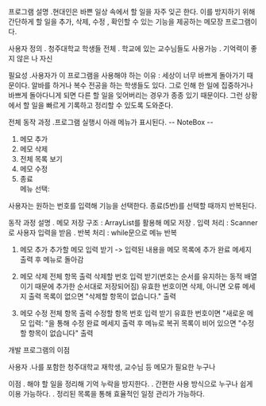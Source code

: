 프로그램 설명
.현대인은 바쁜 일상 속에서 할 일을 자주 잊곤 한다. 이를 방지하기 위해 간단하게 할 일을 추가, 삭제, 수정 , 확인할 수 있는 기능을 제공하는 메모장 프로그램이다.

사용자 정의
. 청주대학교 학생들 전체
. 학교에 있는 교수님들도 사용가능
. 기억력이 좋지 않은 나 자신 

필요성
.사용자가 이 프로그램을 사용해야 하는 이유 : 세상이 너무 바쁘게 돌아가기 때문이다. 알바를 하거나 복수 전공을 하는 학생들도 있다. 그로 인해 한 일에 집중하거나 바쁘게 돌아다니게 되면 다른 할 일을 잊어버리는 경우가 종종 있기 때문이다. 그런 상황에서 할 일을 빠르게 기록하고 정리할 수 있도록 도와준다.

전체 동작 과정 
.프로그램 실행시 아래 메뉴가 표시된다.
-- NoteBox --  
1. 메모 추가
2. 메모  삭제  
3. 전체 목록 보기  
4. 메모 수정                       
5. 종료  
메뉴 선택:

사용자는 원하는 번호를 입력해 기능을 선택한다. 종료(5번)를 선택할 때까지 반복된다.

동작 과정 설명
. 메모 저장 구조 : ArrayList를 활용해 메모 저장
. 입력 처리 : Scanner로 사용자 입력을 받음
. 반복 처리 : while문으로 메뉴 반복

1. 메모 추가
추가할 메모 입력 받기 -> 입력된 내용을 메모 목록에 추가
완료 메세지 출력 후 메뉴로 돌아감

2. 메모 삭제
전체 항목 출력 
삭제할 번호 입력 받기(번호는 순서를 유지하는 동적 배열이기 때문에 추가한 순서대로 저장되어짐)
유효한 번호이면 삭제, 아니면 오류 메세지 출력
목록이 없으면 "삭제할 항목이 없습니다." 출력

3. 메모 수정
전체 항목 출력
수정할 항목 번호 입력 받기
유효한 번호이면 "새로운 메모 입력: "을 통해 수정
완료 메세지 출력 후 메뉴로 복귀
목록이 비어 있으면 "수정할 항목이 없습니다" 출력

개발 프로그램의 이점 

사용자 
.나를 포함한 청주대학교 재학생, 교수님 등 메모가 필요한 누구나 

이점
. 해야 할 일을 정리해 기억 누락을 방지한다.
. 간편한 사용 방식으로 누구나 쉽게 이용 가능하다.
. 정리된 목록을 통해 효율적인 일정 관리가 가능하다.